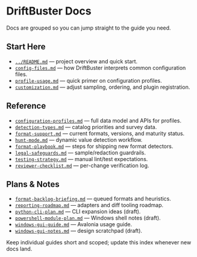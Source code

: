 # DriftBuster Docs

Docs are grouped so you can jump straight to the guide you need.

## Start Here

- [`../README.md`](../README.md) — project overview and quick start.
- [`config-files.md`](config-files.md) — how DriftBuster interprets common
  configuration files.
- [`profile-usage.md`](profile-usage.md) — quick primer on configuration
  profiles.
- [`customization.md`](customization.md) — adjust sampling, ordering, and
  plugin registration.

## Reference

- [`configuration-profiles.md`](configuration-profiles.md) — full data model and
  APIs for profiles.
- [`detection-types.md`](detection-types.md) — catalog priorities and survey
  data.
- [`format-support.md`](format-support.md) — current formats, versions, and
  maturity status.
- [`hunt-mode.md`](hunt-mode.md) — dynamic value detection workflow.
- [`format-playbook.md`](format-playbook.md) — steps for shipping new format
  detectors.
- [`legal-safeguards.md`](legal-safeguards.md) — sample/redaction guardrails.
- [`testing-strategy.md`](testing-strategy.md) — manual lint/test expectations.
- [`reviewer-checklist.md`](reviewer-checklist.md) — per-change verification log.

## Plans & Notes

- [`format-backlog-briefing.md`](format-backlog-briefing.md) — queued formats
  and heuristics.
- [`reporting-roadmap.md`](reporting-roadmap.md) — adapters and diff tooling
  roadmap.
- [`python-cli-plan.md`](python-cli-plan.md) — CLI expansion ideas (draft).
- [`powershell-module-plan.md`](powershell-module-plan.md) — Windows shell notes
  (draft).
- [`windows-gui-guide.md`](windows-gui-guide.md) — Avalonia usage guide.
- [`windows-gui-notes.md`](windows-gui-notes.md) — design scratchpad (draft).

Keep individual guides short and scoped; update this index whenever new docs
land.
